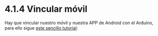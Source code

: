 # 4.1.4 Vincular móvil

Hay que vincular nuestro móvil y nuestra APP de Android con el Arduino, para ello sigue [este sencillo tutorial](https://docs.google.com/presentation/d/e/2PACX-1vT0vG1z61MuZXKmdiw4ga7z15FlQfeussqDNYzMauJSZUU2G2NlL7M-JjXb4PFT4YTigj9Yal8PzHmR/pub?start=false&amp;loop=false&amp;delayms=3000):

